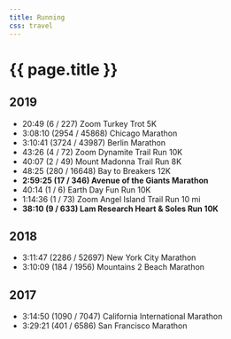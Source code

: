 ```yaml
---
title: Running
css: travel
---
```


# {{ page.title }}

## 2019

- 20:49 (6 / 227) Zoom Turkey Trot 5K
- 3:08:10 (2954 / 45868) Chicago Marathon
- 3:10:41 (3724 / 43987) Berlin Marathon
- 43:26 (4 / 72) Zoom Dynamite Trail Run 10K
- 40:07 (2 / 49) Mount Madonna Trail Run 8K
- 48:25 (280 / 16648) Bay to Breakers 12K
- **2:59:25 (17 / 346) Avenue of the Giants Marathon**
- 40:14 (1 / 6) Earth Day Fun Run 10K
- 1:14:36 (1 / 73) Zoom Angel Island Trail Run 10 mi
- **38:10 (9 / 633) Lam Research Heart & Soles Run 10K**

## 2018

- 3:11:47 (2286 / 52697) New York City Marathon
- 3:10:09 (184 / 1956) Mountains 2 Beach Marathon

## 2017

- 3:14:50 (1090 / 7047) California International Marathon
- 3:29:21 (401 / 6586) San Francisco Marathon
